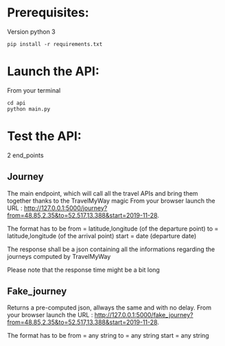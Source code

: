 # Prerequisites:

Version python 3

```shell
pip install -r requirements.txt
```

# Launch the API:

From your terminal 
```shell
cd api
python main.py
```

# Test the API:

2 end_points 
## Journey
The main endpoint, which will call all the travel APIs and bring them together thanks to the TravelMyWay magic
From your browser launch the URL : http://127.0.0.1:5000/journey?from=48.85,2.35&to=52.517,13.388&start=2019-11-28.

The format has to be 
from = latitude,longitude (of the departure point)
to = latitude,longitude (of the arrival point)
start = date (departure date)

The response shall be a json containing all the informations regarding the journeys computed by TravelMyWay

Please note that the response time might be a bit long 

## Fake_journey
Returns a pre-computed json, allways the same and with no delay.
From your browser launch the URL : http://127.0.0.1:5000/fake_journey?from=48.85,2.35&to=52.517,13.388&start=2019-11-28.

The format has to be 
from = any string
to = any string
start = any string
